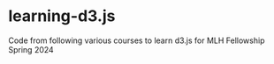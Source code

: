 # learning-d3.js
Code from following various courses to learn d3.js for MLH Fellowship Spring 2024 
